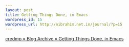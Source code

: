 ```yaml
--- 
layout: post
title: Getting Things Done, in Emacs
wordpress_id: 15
wordpress_url: http://nibrahim.net.in/journal/?p=15
---
```

<a href="http://www.credmp.org/index.php/2007/07/28/getting-things-done-in-emacs/">credmp » Blog Archive » Getting Things Done, in Emacs</a>
